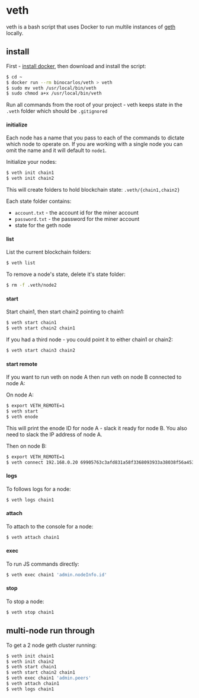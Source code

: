 # veth

veth is a bash script that uses Docker to run multile instances of [geth](https://github.com/ethereum/go-ethereum) locally.

## install

First - [install docker](https://docs.docker.com/engine/installation/), then download and install the script:

```bash
$ cd ~
$ docker run --rm binocarlos/veth > veth
$ sudo mv veth /usr/local/bin/veth
$ sudo chmod a+x /usr/local/bin/veth
```

Run all commands from the root of your project - veth keeps state in the `.veth` folder which should be `.gitignored`

#### initialize

Each node has a name that you pass to each of the commands to dictate which node to operate on.  If you are working with a single node you can omit the name and it will default to `node1`.

Initialize your nodes:

```bash
$ veth init chain1
$ veth init chain2
```

This will create folders to hold blockchain state: `.veth/{chain1,chain2}`

Each state folder contains:

 * `account.txt` - the account id for the miner account
 * `password.txt` - the password for the miner account
 * state for the geth node

#### list

List the current blockchain folders:

```bash
$ veth list
```

To remove a node's state, delete it's state folder:

```bash
$ rm -f .veth/node2
```

#### start

Start chain1, then start chain2 pointing to chain1:

```bash
$ veth start chain1
$ veth start chain2 chain1
```

If you had a third node - you could point it to either chain1 or chain2:

```bash
$ veth start chain3 chain2
```

#### start remote

If you want to run veth on node A then run veth on node B connected to node A:

On node A:

```bash
$ export VETH_REMOTE=1
$ veth start
$ veth enode
```

This will print the enode ID for node A - slack it ready for node B.
You also need to slack the IP address of node A.

Then on node B:

```bash
$ export VETH_REMOTE=1
$ veth connect 192.168.0.20 69905763c3afd831a58f3368093933a38038f56a453f63b3a11ecf9a66d5b3914682787f96ecc57d067d8bf227633488f225aac6211e8f838cffabc69ccd549e
```

#### logs

To follows logs for a node:

```bash
$ veth logs chain1
```

#### attach

To attach to the console for a node:

```bash
$ veth attach chain1
```

#### exec

To run JS commands directly:

```bash
$ veth exec chain1 'admin.nodeInfo.id'
```

#### stop

To stop a node:

```bash
$ veth stop chain1
```

## multi-node run through

To get a 2 node geth cluster running:

```bash
$ veth init chain1
$ veth init chain2
$ veth start chain1
$ veth start chain2 chain1
$ veth exec chain1 'admin.peers'
$ veth attach chain1
$ veth logs chain1
```
